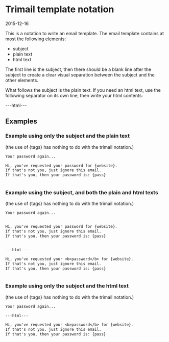 Trimail template notation
==============================
2015-12-16




This is a notation to write an email template.
The email template contains at most the following elements:

- subject
- plain text
- html text


The first line is the subject, then there should be a blank line after
the subject to create a clear visual separation between the subject and the other elements.
 
What follows the subject is the plain text.
If you need an html text, use the following separator on its own line, then write your html contents:

---html---




Examples
-------------

### Example using only the subject and the plain text

(the use of {tags} has nothing to do with the trimail notation.)



```txt
Your password again...

Hi, you've requested your password for {website}.
If that's not you, just ignore this email.
If that's you, then your password is: {pass}



```

### Example using the subject, and both the plain and html texts


(the use of {tags} has nothing to do with the trimail notation.)



```txt
Your password again...


Hi, you've requested your password for {website}.
If that's not you, just ignore this email.
If that's you, then your password is: {pass}


---html---

Hi, you've requested your <b>password</b> for {website}.
If that's not you, just ignore this email.
If that's you, then your password is: {pass}



```


### Example using only the subject and the html text

(the use of {tags} has nothing to do with the trimail notation.)



```txt
Your password again...

---html---

Hi, you've requested your <b>password</b> for {website}.
If that's not you, just ignore this email.
If that's you, then your password is: {pass}



```

